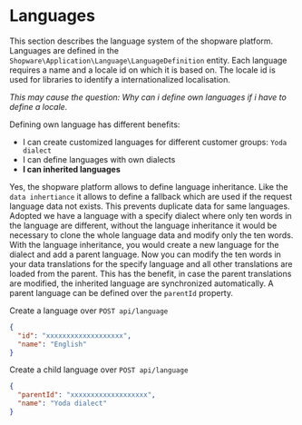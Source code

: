 # Languages

This section describes the language system of the shopware platform.
Languages are defined in the `Shopware\Application\Language\LanguageDefinition` entity.
Each language requires a name and a locale id on which it is based on.
The locale id is used for libraries to identify a internationalized localisation.

*This may cause the question: Why can i define own languages if i have to define a locale.*

Defining own language has different benefits:
* I can create customized languages for different customer groups: `Yoda dialect`
* I can define languages with own dialects
* **I can inherited languages**

Yes, the shopware platform allows to define language inheritance. Like the `data inhertiance` it allows to define a fallback which are used if the request language data not exists.
This prevents duplicate data for same languages. 
Adopted we have a language with a specify dialect where only ten words in the language are different, without the language inheritance it would be necessary to clone the whole language data and modify only the ten words.
With the language inheritance, you would create a new language for the dialect and add a parent language.
Now you can modify the ten words in your data translations for the specify language and all other translations are loaded from the parent.
This has the benefit, in case the parent translations are modified, the inherited language are synchronized automatically.
A parent language can be defined over the `parentId` property.

Create a language over `POST api/language`
```json
{
  "id": "xxxxxxxxxxxxxxxxxxx",
  "name": "English" 
}
```

Create a child language over `POST api/language`
```json
{
  "parentId": "xxxxxxxxxxxxxxxxxxx",
  "name": "Yoda dialect" 
}
```

